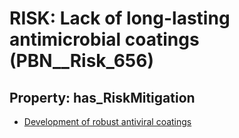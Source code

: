 # RISK: __Lack of long-lasting antimicrobial coatings__ (PBN__Risk_656)

## Property: has_RiskMitigation

* [Development of robust antiviral coatings](PBN__RiskMitigation_920)

